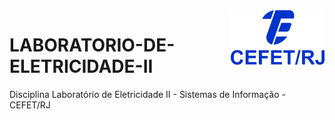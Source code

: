 <img src="cefet-logo1.png" align="right" width="150">

# LABORATORIO-DE-ELETRICIDADE-II
 Disciplina Laboratório de Eletricidade II - Sistemas de Informação - CEFET/RJ
